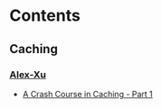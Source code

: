 # Contents

## Caching

### [Alex-Xu](https://blog.bytebytego.com/)

 - [A Crash Course in Caching - Part 1](https://blog.bytebytego.com/p/a-crash-course-in-caching-part-1)